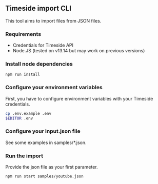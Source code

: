 ## Timeside import CLI

This tool aims to import files from JSON files.

### Requirements

- Credentials for Timeside API
- Node.JS (tested on v13.14 but may work on previous versions)

### Install node dependencies

```
npm run install
```

### Configure your environment variables

First, you have to configure environment variables with your Timeside credentials.

```bash
cp .env.example .env
$EDITOR .env
```

### Configure your input.json file

See some examples in samples/*.json.

### Run the import

Provide the json file as your first parameter.

```bash
npm run start samples/youtube.json
```
